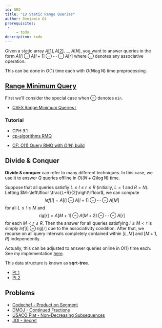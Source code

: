 ```yaml
---
id: SRQ
title: "1D Static Range Queries"
author: Benjamin Qi
prerequisites: 
 - 
     - todo
description: todo
---
```


Given a static array $A[1],A[2],\ldots,A[N]$, you want to answer queries in the form $A[l]\ominus A[l+1]\ominus \cdots \ominus A[r]$ where $\ominus$ denotes any associative operation.

This can be done in $O(1)$ time each with $O(N\log N)$ time preprocessing.

## [Range Minimum Query](https://en.wikipedia.org/wiki/Range_minimum_query)

First we'll consider the special case when $\ominus$ denotes `min`. 

- [CSES Range Minimum Queries I](https://cses.fi/problemset/task/1647)

### Tutorial

 - CPH 9.1
 - [cp-algorithms RMQ](https://cp-algorithms.com/sequences/rmq.html)

<optional-content title="Preprocessing in $O(N)$ Time">

 - [CF: $O(1)$ Query RMQ with $O(N)$ build](https://codeforces.com/blog/entry/78931)
 
</optional-content>

## Divide & Conquer

**Divide & conquer** can refer to many different techniques. In this case, we use it to answer $Q$ queries offline in $O((N+Q)\log N)$ time. 

Suppose that all queries satisfiy $L\le l\le r\le R$ (initially, $L=1$ and $R=N$). Letting $M=\left\lfloor \frac{L+R}{2}\right\rfloor$, we can compute 
$$
lef[l]=A[l]\ominus A[l+1]\ominus \cdots \ominus A[M]
$$ 
for all $L\le l\le M$ and 
$$
rig[r]=A[M+1]\ominus A[M+2] \ominus \cdots\ominus A[r]
$$ 
for each $M< r\le R$. Then the answer for all queries satisfying $l\le M< r$ is simply $lef[l]\ominus rig[r]$ due to the associativity condition. After that, we recurse on all query intervals completely contained within $[L,M]$ and $[M+1,R]$ independently.

Actually, this can be adjusted to answer queries online in $O(1)$ time each. See my implementation [here](https://github.com/bqi343/USACO/blob/master/Implementations/content/data-structures/Static%20Range%20Queries%20(9.1)/RangeQuery.h).

<optional-content title="Preprocessing in $O(N\log \log N)$ time">

This data structure is known as **sqrt-tree**.

 * [Pt 1](http://codeforces.com/blog/entry/57046)
 * [Pt 2](http://codeforces.com/blog/entry/59092)

</optional-content>

## Problems

 - [Codechef - Product on Segment](https://www.codechef.com/problems/SEGPROD)
 - [DMOJ - Continued Fractions](https://dmoj.ca/problem/dmopc19c7p4)
 - [USACO Plat - Non-Decreasing Subsequences](http://www.usaco.org/index.php?page=viewproblem2&cpid=997)
 - [JOI - Secret](https://oj.uz/problem/view/JOI14_secret)
